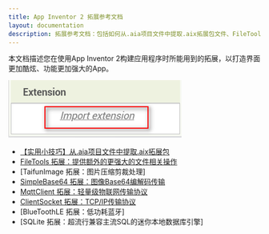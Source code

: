 ```yaml
---
title: App Inventor 2 拓展参考文档
layout: documentation
description: 拓展参考文档：包括如何从.aia项目文件中提取.aix拓展包文件、FileTools 拓展、SimpleBase64 拓展、MqttClient 拓展、ClientSocket 拓展等。
---
```


本文档描述您在使用App Inventor 2构建应用程序时所能用到的拓展，以打造界面更加酷炫、功能更加强大的App。

![拓展](images/拓展.png)

* [【实用小技巧】从.aia项目文件中提取.aix拓展包](extract_aix_from_aia.html)
* [FileTools 拓展：提供额外的更强大的文件相关操作](../components/storage.html#FileTools)
* [TaifunImage 拓展：图片压缩剪裁处理]
* [SimpleBase64 拓展：图像Base64编解码传输](../components/connectivity.html#SimpleBase64)
* [MqttClient 拓展：轻量级物联网传输协议](../components/connectivity.html#Mqtt)
* [ClientSocket 拓展：TCP/IP传输协议](../components/connectivity.html#Socket)
* [BlueToothLE 拓展：低功耗蓝牙]
* [SQLite 拓展：超流行兼容主流SQL的迷你本地数据库引擎]
